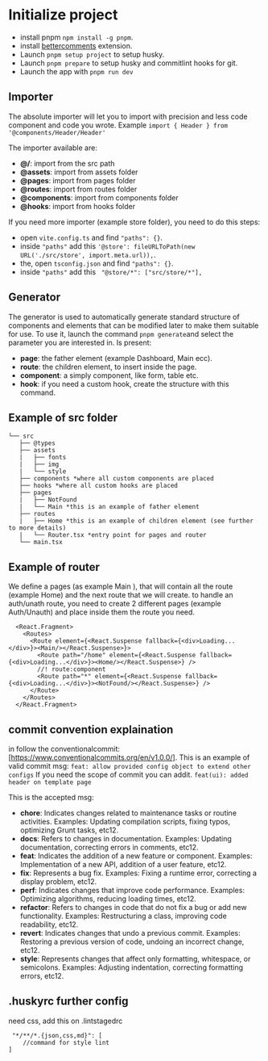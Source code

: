 # Initialize project

* install pnpm ```npm install -g pnpm```.
* install [bettercomments](https://marketplace.visualstudio.com/items?itemName=aaron-bond.better-comments) extension.
* Launch ```pnpm setup project``` to setup husky.
* Launch ```pnpm prepare``` to setup husky and commitlint hooks for git.
* Launch the app with ```pnpm run dev```


## Importer
The absolute importer will let you to import with precision and less code component and code you wrote.
Example
```import { Header } from '@components/Header/Header' ```

The importer available are:
* **@/**: import from the src path
* **@assets**: import from assets folder
* **@pages**: import from pages folder
* **@routes**: import from routes folder
* **@components**: import from components folder
* **@hooks**: import from hooks folder

If you need more importer (example store folder), you need to do this steps:
* open ```vite.config.ts``` and find ```"paths": {}```.
* inside ```"paths"``` add this ```'@store': fileURLToPath(new URL('./src/store', import.meta.url)),```.
* the, open  ```tsconfig.json``` and find ```"paths": {}```.
* inside ```"paths"``` add this ``` "@store/*": ["src/store/*"],```

## Generator
The generator is used to automatically generate standard structure of components and elements that can be modified later to make them suitable for use. To use it, launch the command ```pnpm generate```and select the parameter you are interested in.
Is present:
* **page**: the father element (example Dashboard, Main ecc).
* **route**: the children element, to insert inside the page.
* **component**: a simply component, like form, table etc.
* **hook**: if you need a custom hook, create the structure with this command.

## Example of src folder
```
└── src
   ├── @types
   ├── assets
   |   ├── fonts
   |   ├── img
   |   └── style
   ├── components *where all custom components are placed
   ├── hooks *where all custom hooks are placed
   ├── pages
   |   ├── NotFound
   |   └── Main *this is an example of father element
   ├── routes
   |   ├── Home *this is an example of children element (see further to more details)
   |   └── Router.tsx *entry point for pages and router
   └── main.tsx
```

## Example of router
We define a pages (as example Main ), that will contain all the route (example Home) and the next route that we will create.
to handle an auth/unath route, you need to create 2 different pages (example Auth/Unauth) and place inside them the route you need.

```
  <React.Fragment>
    <Routes>
      <Route element={<React.Suspense fallback={<div>Loading...</div>}><Main/></React.Suspense>}>
        <Route path="/home" element={<React.Suspense fallback={<div>Loading...</div>}><Home/></React.Suspense>} />
        //! route:component
        <Route path="*" element={<React.Suspense fallback={<div>Loading...</div>}><NotFound/></React.Suspense>} />
      </Route>
    </Routes>
  </React.Fragment>
```

## commit convention explaination
in follow the conventionalcommit:[https://www.conventionalcommits.org/en/v1.0.0/].
This is an example of valid commit msg:
```feat: allow provided config object to extend other configs```
If you need the scope of commit you can addit.
```feat(ui): added header on template page```

This is the accepted msg:
* **chore**: Indicates changes related to maintenance tasks or routine activities. Examples: Updating compilation scripts, fixing typos, optimizing Grunt tasks, etc12.
* **docs**: Refers to changes in documentation. Examples: Updating documentation, correcting errors in comments, etc12.
* **feat**: Indicates the addition of a new feature or component. Examples: Implementation of a new API, addition of a user feature, etc12.
* **fix**: Represents a bug fix. Examples: Fixing a runtime error, correcting a display problem, etc12.
* **perf**: Indicates changes that improve code performance. Examples: Optimizing algorithms, reducing loading times, etc12.
* **refactor**: Refers to changes in code that do not fix a bug or add new functionality. Examples: Restructuring a class, improving code readability, etc12.
* **revert**: Indicates changes that undo a previous commit. Examples: Restoring a previous version of code, undoing an incorrect change, etc12.
* **style**: Represents changes that affect only formatting, whitespace, or semicolons. Examples: Adjusting indentation, correcting formatting errors, etc12.

## .huskyrc further config
need css, add this on .lintstagedrc
```    
 "*/**/*.{json,css,md}": [
    //command for style lint
]
```
